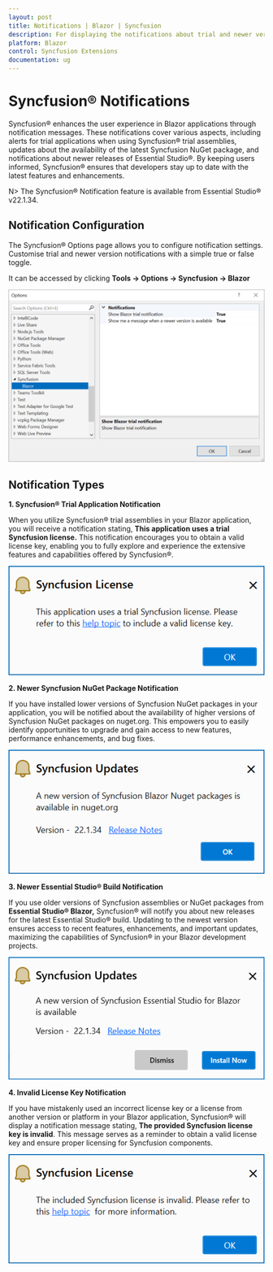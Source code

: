 ```yaml
---
layout: post
title: Notifications | Blazor | Syncfusion
description: For displaying the notifications about trial and newer version update information for Syncfusion applications.
platform: Blazor
control: Syncfusion Extensions
documentation: ug
---
```


# Syncfusion® Notifications

Syncfusion® enhances the user experience in Blazor applications through notification messages. These notifications cover various aspects, including alerts for trial applications when using Syncfusion® trial assemblies, updates about the availability of the latest Syncfusion NuGet package, and notifications about newer releases of Essential Studio®. By keeping users informed, Syncfusion® ensures that developers stay up to date with the latest features and enhancements.

N> The Syncfusion® Notification feature is available from Essential Studio® v22.1.34.

## Notification Configuration

The Syncfusion® Options page allows you to configure notification settings. Customise trial and newer version notifications with a simple true or false toggle.

It can be accessed by clicking **Tools -> Options -> Syncfusion -> Blazor**

   ![Option Page](images/blazor_optionPage.png)

## Notification Types

**1. Syncfusion® Trial Application Notification**

When you utilize Syncfusion® trial assemblies in your Blazor application, you will receive a notification stating, **This application uses a trial Syncfusion license.** This notification encourages you to obtain a valid license key, enabling you to fully explore and experience the extensive features and capabilities offered by Syncfusion®.

   ![Trial Notification](images/blazor_trial.png)

**2. Newer Syncfusion NuGet Package Notification**

If you have installed lower versions of Syncfusion NuGet packages in your application, you will be notified about the availability of higher versions of Syncfusion NuGet packages on nuget.org. This empowers you to easily identify opportunities to upgrade and gain access to new features, performance enhancements, and bug fixes.

   ![NuGet Notification](images/blazor_nuget.png)

**3. Newer Essential Studio® Build Notification**

If you use older versions of Syncfusion assemblies or NuGet packages from **Essential Studio® Blazor,** Syncfusion® will notify you about new releases for the latest Essential Studio® build. Updating to the newest version ensures access to recent features, enhancements, and important updates, maximizing the capabilities of Syncfusion® in your Blazor development projects.

   ![Build Notification](images/blazor_build.png)

**4. Invalid License Key Notification**

If you have mistakenly used an incorrect license key or a license from another version or platform in your Blazor application, Syncfusion® will display a notification message stating, **The provided Syncfusion license key is invalid**. This message serves as a reminder to obtain a valid license key and ensure proper licensing for Syncfusion components.

   ![Invalid Notification](images/blazor_invalid.png)

  


